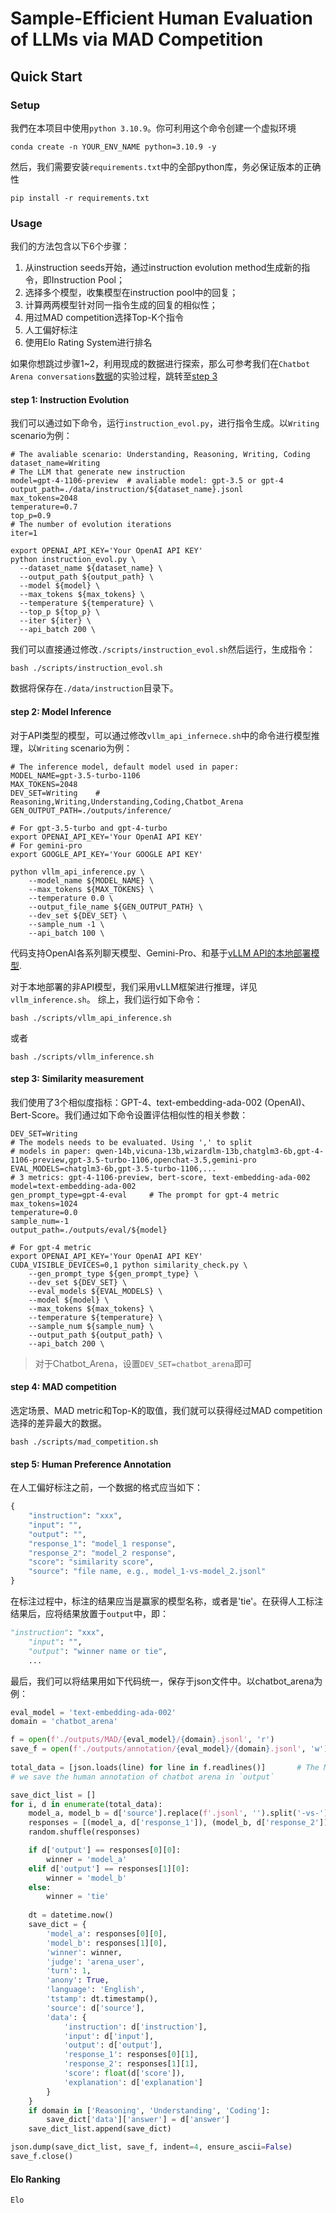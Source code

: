 # Sample-Efficient Human Evaluation of LLMs via MAD Competition
## Quick Start
### Setup
我們在本项目中使用`python 3.10.9`。你可利用这个命令创建一个虚拟环境
```shell
conda create -n YOUR_ENV_NAME python=3.10.9 -y
```
然后，我们需要安装`requirements.txt`中的全部python库，务必保证版本的正确性
```shell
pip install -r requirements.txt
```

### Usage
我们的方法包含以下6个步骤：
1) 从instruction seeds开始，通过instruction evolution method生成新的指令，即Instruction Pool；
2) 选择多个模型，收集模型在instruction pool中的回复；
3) 计算两两模型针对同一指令生成的回复的相似性；
4) 用过MAD competition选择Top-K个指令
5) 人工偏好标注
6) 使用Elo Rating System进行排名

如果你想跳过步骤1~2，利用现成的数据进行探索，那么可参考我们在`Chatbot Arena conversations`[数据](https://huggingface.co/datasets/lmsys/chatbot_arena_conversations)的实验过程，跳转至<a href='#step3'>step 3</a>

#### step 1: Instruction Evolution
我们可以通过如下命令，运行`instruction_evol.py`，进行指令生成。以`Writing` scenario为例：
```shell
# The avaliable scenario: Understanding, Reasoning, Writing, Coding
dataset_name=Writing   
# The LLM that generate new instruction
model=gpt-4-1106-preview  # avaliable model: gpt-3.5 or gpt-4
output_path=./data/instruction/${dataset_name}.jsonl
max_tokens=2048
temperature=0.7
top_p=0.9
# The number of evolution iterations
iter=1

export OPENAI_API_KEY='Your OpenAI API KEY'
python instruction_evol.py \
  --dataset_name ${dataset_name} \
  --output_path ${output_path} \
  --model ${model} \
  --max_tokens ${max_tokens} \
  --temperature ${temperature} \
  --top_p ${top_p} \
  --iter ${iter} \
  --api_batch 200 \
```
我们可以直接通过修改`./scripts/instruction_evol.sh`然后运行，生成指令：
```shell
bash ./scripts/instruction_evol.sh
```
数据将保存在`./data/instruction`目录下。

#### step 2: Model Inference
对于API类型的模型，可以通过修改`vllm_api_infernece.sh`中的命令进行模型推理，以`Writing` scenario为例：
```shell
# The inference model, default model used in paper:
MODEL_NAME=gpt-3.5-turbo-1106
MAX_TOKENS=2048
DEV_SET=Writing    # Reasoning,Writing,Understanding,Coding,Chatbot_Arena
GEN_OUTPUT_PATH=./outputs/inference/

# For gpt-3.5-turbo and gpt-4-turbo
export OPENAI_API_KEY='Your OpenAI API KEY'
# For gemini-pro
export GOOGLE_API_KEY='Your GOOGLE API KEY'

python vllm_api_inference.py \
    --model_name ${MODEL_NAME} \
    --max_tokens ${MAX_TOKENS} \
    --temperature 0.0 \
    --output_file_name ${GEN_OUTPUT_PATH} \
    --dev_set ${DEV_SET} \
    --sample_num -1 \
    --api_batch 100 \
```
代码支持OpenAI各系列聊天模型、Gemini-Pro、和基于[vLLM API的本地部署模型](https://github.com/vllm-project/vllm).

对于本地部署的非API模型，我们采用vLLM框架进行推理，详见`vllm_inference.sh`。
综上，我们运行如下命令：
```shell
bash ./scripts/vllm_api_inference.sh
```
或者
```shell
bash ./scripts/vllm_inference.sh
```

#### step 3: Similarity measurement
我们使用了3个相似度指标：GPT-4、text-embedding-ada-002 (OpenAI)、Bert-Score。我们通过如下命令设置评估相似性的相关参数：
```shell
DEV_SET=Writing
# The models needs to be evaluated. Using ',' to split
# models in paper: qwen-14b,vicuna-13b,wizardlm-13b,chatglm3-6b,gpt-4-1106-preview,gpt-3.5-turbo-1106,openchat-3.5,gemini-pro
EVAL_MODELS=chatglm3-6b,gpt-3.5-turbo-1106,...
# 3 metrics: gpt-4-1106-preview, bert-score, text-embedding-ada-002
model=text-embedding-ada-002
gen_prompt_type=gpt-4-eval     # The prompt for gpt-4 metric
max_tokens=1024
temperature=0.0
sample_num=-1
output_path=./outputs/eval/${model}

# For gpt-4 metric
export OPENAI_API_KEY='Your OpenAI API KEY'
CUDA_VISIBLE_DEVICES=0,1 python similarity_check.py \
    --gen_prompt_type ${gen_prompt_type} \
    --dev_set ${DEV_SET} \
    --eval_models ${EVAL_MODELS} \
    --model ${model} \
    --max_tokens ${max_tokens} \
    --temperature ${temperature} \
    --sample_num ${sample_num} \
    --output_path ${output_path} \
    --api_batch 200 \
```

<a id="step3"></a>
> 对于Chatbot_Arena，设置`DEV_SET=chatbot_arena`即可

#### step 4: MAD competition
选定场景、MAD metric和Top-K的取值，我们就可以获得经过MAD competition选择的差异最大的数据。
```shell
bash ./scripts/mad_competition.sh
```

#### step 5: Human Preference Annotation
在人工偏好标注之前，一个数据的格式应当如下：
```python
{
    "instruction": "xxx", 
    "input": "", 
    "output": "", 
    "response_1": "model_1 response", 
    "response_2": "model_2 response",
    "score": "similarity score",
    "source": "file name, e.g., model_1-vs-model_2.jsonl"
}
```
在标注过程中，标注的结果应当是赢家的模型名称，或者是'tie'。在获得人工标注结果后，应将结果放置于`output`中，即：
```python
"instruction": "xxx", 
    "input": "", 
    "output": "winner name or tie", 
    ...
```

最后，我们可以将结果用如下代码统一，保存于json文件中。以chatbot_arena为例：
```python
eval_model = 'text-embedding-ada-002'
domain = 'chatbot_arena'

f = open(f'./outputs/MAD/{eval_model}/{domain}.jsonl', 'r')
save_f = open(f'./outputs/annotation/{eval_model}/{domain}.jsonl', 'w')
    
total_data = [json.loads(line) for line in f.readlines()]       # The MAD selected data
# we save the human annotation of chatbot arena in `output`

save_dict_list = []
for i, d in enumerate(total_data):
    model_a, model_b = d['source'].replace(f'.jsonl', '').split('-vs-')
    responses = [(model_a, d['response_1']), (model_b, d['response_2'])]
    random.shuffle(responses)

    if d['output'] == responses[0][0]:
        winner = 'model_a'
    elif d['output'] == responses[1][0]:
        winner = 'model_b'
    else:
        winner = 'tie'
    
    dt = datetime.now()
    save_dict = {
        'model_a': responses[0][0],
        'model_b': responses[1][0],
        'winner': winner,
        'judge': 'arena_user',
        'turn': 1,
        'anony': True,
        'language': 'English',
        'tstamp': dt.timestamp(),
        'source': d['source'],
        'data': {
            'instruction': d['instruction'],
            'input': d['input'],
            'output': d['output'],
            'response_1': responses[0][1],
            'response_2': responses[1][1],
            'score': float(d['score']),
            'explanation': d['explanation']
        }
    }
    if domain in ['Reasoning', 'Understanding', 'Coding']:
        save_dict['data']['answer'] = d['answer']
    save_dict_list.append(save_dict)

json.dump(save_dict_list, save_f, indent=4, ensure_ascii=False)
save_f.close()
```

#### Elo Ranking
`Elo`